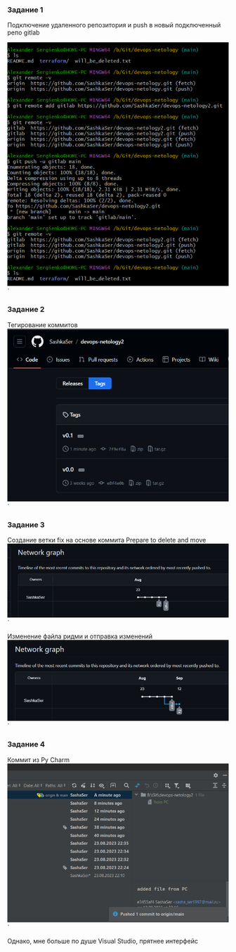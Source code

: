 ### Задание 1
Подключение удаленного репозитория и push в новый подключенный репо gitlab

![task1](https://github.com/SashkaSer/devops-netology2/blob/main/img/img1.png)`

### Задание 2
Тегирование коммитов
![task2](https://github.com/SashkaSer/devops-netology2/blob/main/img/img2.png)`

### Задание 3

Создание ветки fix на основе коммита Prepare to delete and move
![task2](https://github.com/SashkaSer/devops-netology2/blob/main/img/commits1.png)`

Изменение файла ридми и отправка изменений
![task2](https://github.com/SashkaSer/devops-netology2/blob/main/img/branches1.png)`

### Задание 4

Коммит из Py Charm
![task2](https://github.com/SashkaSer/devops-netology2/blob/main/img/commitPC.png)`

Однако, мне больше по душе Visual Studio, прятнее интерфейс